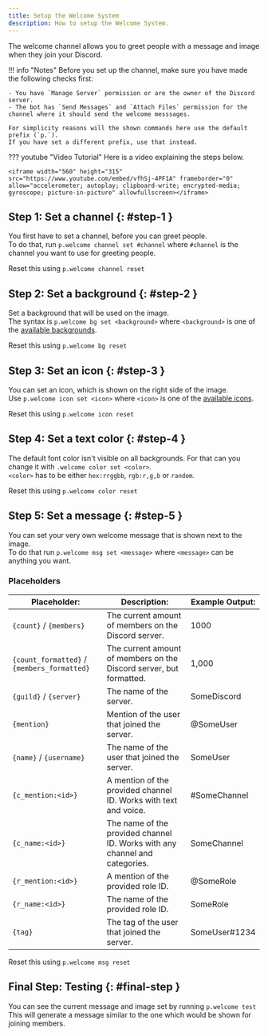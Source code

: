 ```yaml
---
title: Setup the Welcome System
description: How to setup the Welcome System.
---
```


The welcome channel allows you to greet people with a message and image when they join your Discord.

!!! info "Notes"
    Before you set up the channel, make sure you have made the following checks first:
    
    - You have `Manage Server` permission or are the owner of the Discord server.
    - The bot has `Send Messages` and `Attach Files` permission for the channel where it should send the welcome messsages.
    
    For simplicity reasons will the shown commands here use the default prefix (`p.`).  
    If you have set a different prefix, use that instead.

??? youtube "Video Tutorial"
    Here is a video explaining the steps below.
    
    <iframe width="560" height="315" src="https://www.youtube.com/embed/vfhSj-4PF1A" frameborder="0" allow="accelerometer; autoplay; clipboard-write; encrypted-media; gyroscope; picture-in-picture" allowfullscreen></iframe>

## Step 1: Set a channel {: #step-1 }
<!-- md-badge:required -->
<!-- md-badge:default none -->

You first have to set a channel, before you can greet people.  
To do that, run `p.welcome channel set #channel` where `#channel` is the channel you want to use for greeting people.

Reset this using `p.welcome channel reset`

## Step 2: Set a background {: #step-2 }
<!-- md-badge:optional -->
[<!-- md-badge:default color_white -->](welcome-images.md#color_white)

Set a background that will be used on the image.  
The syntax is `p.welcome bg set <background>` where `<background>` is one of the [available backgrounds](welcome-images.md#backgrounds).

Reset this using `p.welcome bg reset`

## Step 3: Set an icon {: #step-3 }
<!-- md-badge:optional -->
[<!-- md-badge:default purr -->](welcome-images.md#purr)

You can set an icon, which is shown on the right side of the image.  
Use `p.welcome icon set <icon>` where `<icon>` is one of the [available icons](welcome-images.md#icons).

Reset this using `p.welcome icon reset`

## Step 4: Set a text color {: #step-4 }
<!-- md-badge:optional -->
<!-- md-badge:default hex:000000 -->

The default font color isn't visible on all backgrounds. For that can you change it with `.welcome color set <color>`.  
`<color>` has to be either `hex:rrggbb`, `rgb:r,g,b` or `random`.

Reset this using `p.welcome color reset`

## Step 5: Set a message {: #step-5 }
<!-- md-badge:optional -->
<!-- md-badge:default Welcome {mention}! -->

You can set your very own welcome message that is shown next to the image.  
To do that run `p.welcome msg set <message>` where `<message>` can be anything you want.  

### Placeholders

| Placeholder:                                | Description:                                                                | Example Output: |
| ------------------------------------------- | --------------------------------------------------------------------------- | --------------- |
| `{count}` / `{members}`                     | The current amount of members on the Discord server.                        | 1000            |
| `{count_formatted}` / `{members_formatted}` | The current amount of members on the Discord server, but formatted.         | 1,000           |
| `{guild}` / `{server}`                      | The name of the server.                                                     | SomeDiscord     |
| `{mention}`                                 | Mention of the user that joined the server.                                 | @SomeUser       |
| `{name}` / `{username}`                     | The name of the user that joined the server.                                | SomeUser        |
| `{c_mention:<id>}`                          | A mention of the provided channel ID. Works with text and voice.            | #SomeChannel    |
| `{c_name:<id>}`                             | The name of the provided channel ID. Works with any channel and categories. | SomeChannel     |
| `{r_mention:<id>}`                          | A mention of the provided role ID.                                          | @SomeRole       |
| `{r_name:<id>}`                             | The name of the provided role ID.                                           | SomeRole        |
| `{tag}`                                     | The tag of the user that joined the server.                                 | SomeUser#1234   |

Reset this using `p.welcome msg reset`

## Final Step: Testing {: #final-step }
<!-- md-badge:optional -->
<!-- md-badge:default Saved values -->

You can see the current message and image set by running `p.welcome test`  
This will generate a message similar to the one which would be shown for joining members.
